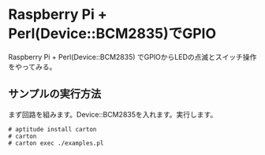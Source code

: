 # Raspberry Pi + Perl(Device::BCM2835)でGPIO

Raspberry Pi + Perl(Device::BCM2835) でGPIOからLEDの点滅とスイッチ操作をやってみる。

## サンプルの実行方法
まず回路を組みます。Device::BCM2835を入れます。実行します。

	# aptitude install carton
	# carton
	# carton exec ./examples.pl


